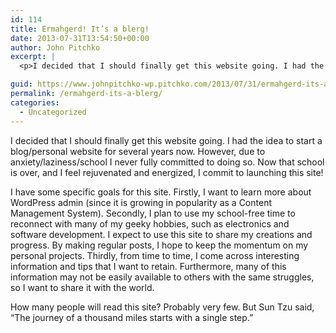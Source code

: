 ```yaml
---
id: 114
title: Ermahgerd! It’s a blerg!
date: 2013-07-31T13:54:50+00:00
author: John Pitchko
excerpt: |
  <p>I decided that I should finally get this website going. I had the idea to start a blog/personal website for several years now. However, due to anxiety/laziness/school I never fully committed to doing so. Now that school is over, and I feel rejuvenated and energized, I commit to launching this site!</p>

guid: https://www.johnpitchko-wp.pitchko.com/2013/07/31/ermahgerd-its-a-blerg/
permalink: /ermahgerd-its-a-blerg/
categories:
  - Uncategorized
---
```

<p>I decided that I should finally get this website going. I had the idea to start a blog/personal website for several years now. However, due to anxiety/laziness/school I never fully committed to doing so. Now that school is over, and I feel rejuvenated and energized, I commit to launching this site!</p>

<p>I have some specific goals for this site. Firstly, I want to learn more about WordPress admin (since it is growing in popularity as a Content Management System). Secondly, I plan to use my school-free time to reconnect with many of my geeky hobbies, such as electronics and software development. I expect to use this site to share my creations and progress. By making regular posts, I hope to keep the momentum on my personal projects. Thirdly, from time to time, I come across interesting information and tips that I want to retain. Furthermore, many of this information may not be easily available to others with the same struggles, so I want to share it with the world.</p>

<p>How many people will read this site? Probably very few. But Sun Tzu said, “The journey of a thousand miles starts with a single step.”</p>
